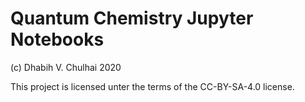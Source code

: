 # Quantum Chemistry Jupyter Notebooks

(c) Dhabih V. Chulhai 2020

This project is licensed unter the terms of the CC-BY-SA-4.0 license.
